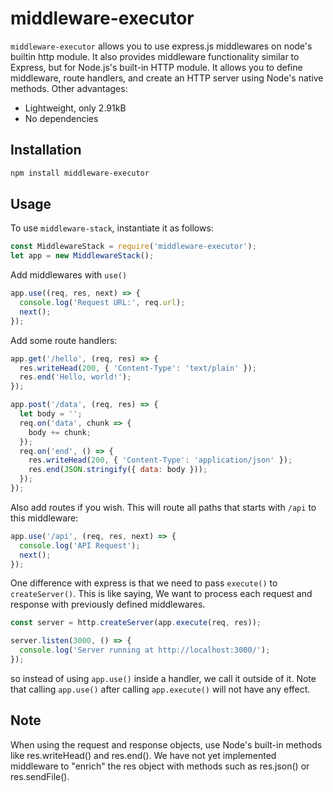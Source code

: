 # middleware-executor

`middleware-executor` allows you to use express.js middlewares on node's builtin http module. It also provides middleware functionality similar to Express, but for Node.js's built-in HTTP module. It allows you to define middleware, route handlers, and create an HTTP server using Node's native methods. Other advantages:

- Lightweight, only 2.91kB
- No dependencies

## Installation

```bash
npm install middleware-executor
```

## Usage
To use `middleware-stack`, instantiate it as follows:

```javascript
const MiddlewareStack = require('middleware-executor');
let app = new MiddlewareStack();
```

Add middlewares with `use()`

```javascript
app.use((req, res, next) => {
  console.log('Request URL:', req.url);
  next();
});
```

Add some route handlers:

```javascript
app.get('/hello', (req, res) => {
  res.writeHead(200, { 'Content-Type': 'text/plain' });
  res.end('Hello, world!');
});

app.post('/data', (req, res) => {
  let body = '';
  req.on('data', chunk => {
    body += chunk;
  });
  req.on('end', () => {
    res.writeHead(200, { 'Content-Type': 'application/json' });
    res.end(JSON.stringify({ data: body }));
  });
});
```

Also add routes if you wish. This will route all paths that starts with `/api` to this middleware:

```javascript
app.use('/api', (req, res, next) => {
  console.log('API Request');
  next();
});
```
One difference with express is that we need to pass `execute()` to `createServer()`.
This is like saying, We want to process each request and response with previously defined middlewares.

```javascript
const server = http.createServer(app.execute(req, res));

server.listen(3000, () => {
  console.log('Server running at http://localhost:3000/');
});
```

so instead of using `app.use()` inside a handler, we call it outside of it. Note that calling `app.use()` after calling `app.execute()` will not have any effect.

## Note
When using the request and response objects, use Node's built-in methods like res.writeHead() and res.end(). We have not yet implemented middleware to "enrich" the res object with methods such as res.json() or res.sendFile().